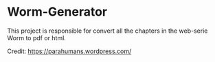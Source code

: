 # Worm-Generator
This project is responsible for convert all the chapters in the web-serie Worm to pdf or html.

Credit: https://parahumans.wordpress.com/
